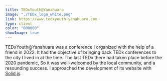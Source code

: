 ```yaml
---
title: TEDxYouth@Yanahuara
image: "./TEDx_logo_white.png"
link: https://www.tedxyouth-yanahuara.com
type: client
color: "000000"
showImage: true
---
```


TEDxYouth@Yanahuara was a conference I organized with the help of a friend in 2022. It had the objective of bringing back TEDx conferences to the city I lived in at the time. The last TEDx there had taken place before the 2020 pandemic, So it was well-welcomed by the local community, and a resounding success. I approached the development of its website with <a href="https://www.solidjs.com" target="_blank">Solid.js</a>.
